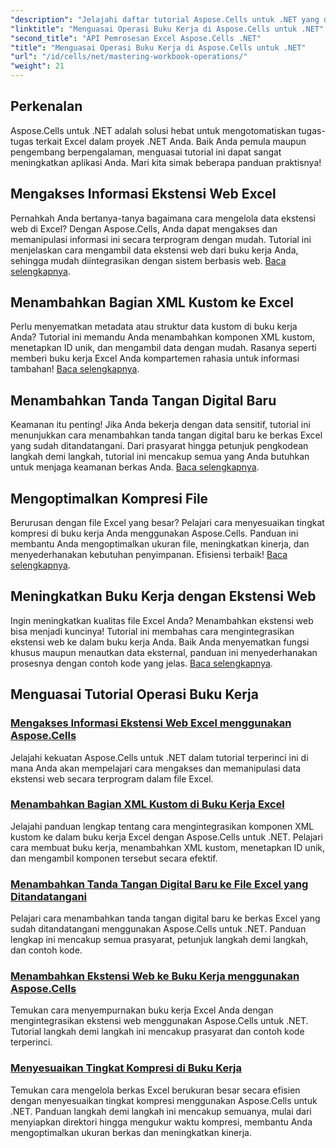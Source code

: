 ```yaml
---
"description": "Jelajahi daftar tutorial Aspose.Cells untuk .NET yang dikurasi, termasuk panduan tentang mengakses data ekstensi web, menambahkan tanda tangan digital, dan menyesuaikan tingkat kompresi."
"linktitle": "Menguasai Operasi Buku Kerja di Aspose.Cells untuk .NET"
"second_title": "API Pemrosesan Excel Aspose.Cells .NET"
"title": "Menguasai Operasi Buku Kerja di Aspose.Cells untuk .NET"
"url": "/id/cells/net/mastering-workbook-operations/"
"weight": 21
---
```


## Perkenalan

Aspose.Cells untuk .NET adalah solusi hebat untuk mengotomatiskan tugas-tugas terkait Excel dalam proyek .NET Anda. Baik Anda pemula maupun pengembang berpengalaman, menguasai tutorial ini dapat sangat meningkatkan aplikasi Anda. Mari kita simak beberapa panduan praktisnya!  

## Mengakses Informasi Ekstensi Web Excel  

Pernahkah Anda bertanya-tanya bagaimana cara mengelola data ekstensi web di Excel? Dengan Aspose.Cells, Anda dapat mengakses dan memanipulasi informasi ini secara terprogram dengan mudah. Tutorial ini menjelaskan cara mengambil data ekstensi web dari buku kerja Anda, sehingga mudah diintegrasikan dengan sistem berbasis web. [Baca selengkapnya](./accessing-excel-web-extension-information/).  

## Menambahkan Bagian XML Kustom ke Excel  

Perlu menyematkan metadata atau struktur data kustom di buku kerja Anda? Tutorial ini memandu Anda menambahkan komponen XML kustom, menetapkan ID unik, dan mengambil data dengan mudah. Rasanya seperti memberi buku kerja Excel Anda kompartemen rahasia untuk informasi tambahan! [Baca selengkapnya](./add-custom-xml-parts/).  

## Menambahkan Tanda Tangan Digital Baru  

Keamanan itu penting! Jika Anda bekerja dengan data sensitif, tutorial ini menunjukkan cara menambahkan tanda tangan digital baru ke berkas Excel yang sudah ditandatangani. Dari prasyarat hingga petunjuk pengkodean langkah demi langkah, tutorial ini mencakup semua yang Anda butuhkan untuk menjaga keamanan berkas Anda. [Baca selengkapnya](./adding-new-digital-signature-to-signed-excel-file/).  

## Mengoptimalkan Kompresi File  

Berurusan dengan file Excel yang besar? Pelajari cara menyesuaikan tingkat kompresi di buku kerja Anda menggunakan Aspose.Cells. Panduan ini membantu Anda mengoptimalkan ukuran file, meningkatkan kinerja, dan menyederhanakan kebutuhan penyimpanan. Efisiensi terbaik! [Baca selengkapnya](./adjusting-compression-level/). 
 
## Meningkatkan Buku Kerja dengan Ekstensi Web  

Ingin meningkatkan kualitas file Excel Anda? Menambahkan ekstensi web bisa menjadi kuncinya! Tutorial ini membahas cara mengintegrasikan ekstensi web ke dalam buku kerja Anda. Baik Anda menyematkan fungsi khusus maupun menautkan data eksternal, panduan ini menyederhanakan prosesnya dengan contoh kode yang jelas. [Baca selengkapnya](./adding-web-extension/).  

## Menguasai Tutorial Operasi Buku Kerja
### [Mengakses Informasi Ekstensi Web Excel menggunakan Aspose.Cells](./accessing-excel-web-extension-information/)
Jelajahi kekuatan Aspose.Cells untuk .NET dalam tutorial terperinci ini di mana Anda akan mempelajari cara mengakses dan memanipulasi data ekstensi web secara terprogram dalam file Excel.
### [Menambahkan Bagian XML Kustom di Buku Kerja Excel](./add-custom-xml-parts/)
Jelajahi panduan lengkap tentang cara mengintegrasikan komponen XML kustom ke dalam buku kerja Excel dengan Aspose.Cells untuk .NET. Pelajari cara membuat buku kerja, menambahkan XML kustom, menetapkan ID unik, dan mengambil komponen tersebut secara efektif.
### [Menambahkan Tanda Tangan Digital Baru ke File Excel yang Ditandatangani](./adding-new-digital-signature-to-signed-excel-file/)
Pelajari cara menambahkan tanda tangan digital baru ke berkas Excel yang sudah ditandatangani menggunakan Aspose.Cells untuk .NET. Panduan lengkap ini mencakup semua prasyarat, petunjuk langkah demi langkah, dan contoh kode.
### [Menambahkan Ekstensi Web ke Buku Kerja menggunakan Aspose.Cells](./adding-web-extension/)
Temukan cara menyempurnakan buku kerja Excel Anda dengan mengintegrasikan ekstensi web menggunakan Aspose.Cells untuk .NET. Tutorial langkah demi langkah ini mencakup prasyarat dan contoh kode terperinci.
### [Menyesuaikan Tingkat Kompresi di Buku Kerja](./adjusting-compression-level/)
Temukan cara mengelola berkas Excel berukuran besar secara efisien dengan menyesuaikan tingkat kompresi menggunakan Aspose.Cells untuk .NET. Panduan langkah demi langkah ini mencakup semuanya, mulai dari menyiapkan direktori hingga mengukur waktu kompresi, membantu Anda mengoptimalkan ukuran berkas dan meningkatkan kinerja.